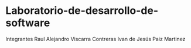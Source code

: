 # Laboratorio-de-desarrollo-de-software
Integrantes
Raul Alejandro Viscarra Contreras
Ivan de Jesús Paiz Martinez
